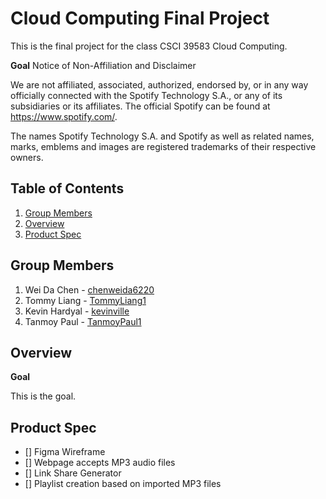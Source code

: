 # Cloud Computing Final Project
This is the final project for the class CSCI 39583 Cloud Computing. 

**Goal**
Notice of Non-Affiliation and Disclaimer

We are not affiliated, associated, authorized, endorsed by, or in any way officially connected with the Spotify Technology S.A., or any of its subsidiaries or its affiliates. The official Spotify can be found at https://www.spotify.com/.

The names Spotify Technology S.A. and Spotify as well as related names, marks, emblems and images are registered trademarks of their respective owners.

## Table of Contents

1. [Group Members](#Group-Members)
2. [Overview](#Overview)
3. [Product Spec](#Product-Spec)

## Group Members

1. Wei Da Chen - [chenweida6220](https://github.com/chenweida6220)
2. Tommy Liang - [TommyLiang1](https://github.com/TommyLiang1)
3. Kevin Hardyal - [kevinville](https://github.com/kevinville)
4. Tanmoy Paul - [TanmoyPaul1](https://github.com/TanmoyPaul1)

## Overview

**Goal**

This is the goal.

## Product Spec
- [] Figma Wireframe
- [] Webpage accepts MP3 audio files
- [] Link Share Generator
- [] Playlist creation based on imported MP3 files

